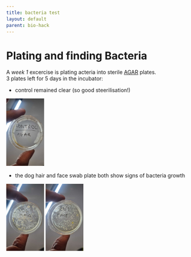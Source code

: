 ```yaml
---
title: bacteria test
layout: default
parent: bio-hack
---
```


# Plating and finding Bacteria  

A _week 1_ excercise is plating acteria into sterile [AGAR](platingBacteria) plates.  
3 plates left for 5 days in the incubator:
- control remained clear (so good steerilisation!)  

<img src="images/control1.jpg" width="20%" height="20%">

- the dog hair and face swab plate both show signs of bacteria growth

<img src="images/dogHair.jpg" width="20%" height="20%">
<img src="images/face.jpg" width="20%" height="20%">